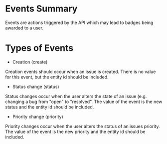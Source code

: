 Events Summary
==============

Events are actions triggered by the API which may lead to badges being awarded
to a user.

Types of Events
===============

* Creation (create)

Creation events should occur when an issue is created. There is no value for
this event, but the entity id should be included.

* Status change (status)

Status changes occur when the user alters the state of an issue (e.g. changing
a bug from "open" to "resolved". The value of the event is the new status and 
the entity id should be included.

* Priority change (priority)

Priority changes occur when the user alters the status of an issues priority.
The value of the event is the new priority and the entity id should be 
included.
